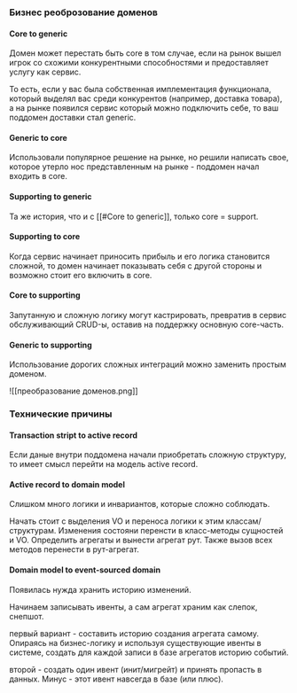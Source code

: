 ### Бизнес реоброзование доменов
#### Core to generic
Домен может перестать быть core в том случае, если на рынок вышел игрок со схожими конкурентными способностями и предоставляет услугу как сервис.

То есть, если у вас была собственная имплементация функционала, который выделял вас среди конкурентов (например, доставка товара), а на рынке появился сервис который можно подключить себе, то ваш поддомен доставки стал generic.

#### Generic to core
Использовали популярное решение на рынке, но решили написать свое, которое утерло нос представленным на рынке - поддомен начал входить в core.

#### Supporting to generic
Та же история, что и с [[#Core to generic]], только core = support.

#### Supporting to core
Когда сервис начинает приносить прибыль и его логика становится сложной, то домен начинает показывать себя с другой стороны и возможно стоит его включить в core.

#### Core to supporting
Запутанную и сложную логику могут кастрировать, превратив в сервис обслуживающий CRUD-ы, оставив на поддержку основную core-часть. 

#### Generic to supporting
Использование дорогих сложных интеграций можно заменить простым доменом.

![[преобразование доменов.png]]

### Технические причины
#### Transaction stript to active record
Если даные внутри поддомена начали приобретать сложную структуру, то имеет смысл перейти на модель active record.

#### Active record to domain model
Слишком много логики и инвариантов, которые сложно соблюдать. 

Начать стоит с выделения VO и переноса логики к этим классам/структурам. Изменения состояни перенсти в класс-методы сущностей и VO. Определить агрегаты и вынести агрегат рут. Также вызов всех методов перенести в рут-агрегат.

#### Domain model to event-sourced domain
Появилась нужда хранить историю изменений.

Начинаем записывать ивенты, а сам агрегат храним как слепок, снепшот.

первый вариант - составить историю создания агрегата самому. Опираясь на бизнес-логику и используя существующие ивенты в системе, создать для каждой записи в базе агрегатов историю событий.

второй - создать один ивент (инит/мигрейт) и принять пропасть в данных. Минус - этот ивент навсегда в базе (или плюс).
